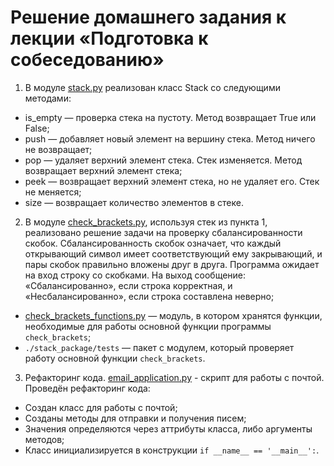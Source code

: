 # Решение домашнего задания к лекции «Подготовка к собеседованию»

1. В модуле [stack.py](./stack_package/stack.py) реализован класс Stack со следующими методами:
- is_empty — проверка стека на пустоту. Метод возвращает True или False;
- push — добавляет новый элемент на вершину стека. Метод ничего не возвращает;
- pop — удаляет верхний элемент стека. Стек изменяется. Метод возвращает верхний элемент стека;
- peek — возвращает верхний элемент стека, но не удаляет его. Стек не меняется;
- size — возвращает количество элементов в стеке.

2. В модуле [check_brackets.py](./stack_package/check_brackets.py), используя стек из пункта 1, реализовано решение 
задачи на проверку сбалансированности скобок. 
Сбалансированность скобок означает, что каждый открывающий символ имеет соответствующий ему закрывающий, 
и пары скобок правильно вложены друг в друга.
Программа ожидает на вход строку со скобками. На выход сообщение: «Сбалансированно», 
если строка корректная, и «Несбалансированно», если строка составлена неверно;
- [check_brackets_functions.py](./stack_package/check_brackets_functions.py) — модуль, в котором хранятся функции, необходимые для 
работы основной функции программы `check_brackets`;
- `./stack_package/tests` — пакет с модулем, который проверяет работу основной функции `check_brackets`.

3. Рефакторинг кода.
[email_application.py](./email_application.py) - скрипт для работы с почтой.
Проведён рефакторинг кода:
- Создан класс для работы с почтой;
- Созданы методы для отправки и получения писем;
- Значения определяются через аттрибуты класса, либо аргументы методов;
- Класс инициализируется в конструкции ```if __name__ == '__main__':```.